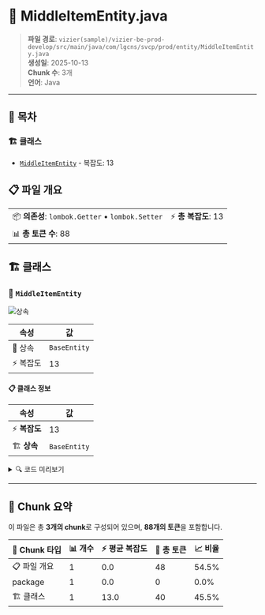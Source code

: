 # 📄 MiddleItemEntity.java

> **파일 경로**: `vizier(sample)/vizier-be-prod-develop/src/main/java/com/lgcns/svcp/prod/entity/MiddleItemEntity.java`  
> **생성일**: 2025-10-13  
> **Chunk 수**: 3개  
> **언어**: Java
---

## 📑 목차

### 🏗️ 클래스
- [`MiddleItemEntity`](#class-middleitementity) - 복잡도: 13

## 📋 파일 개요

| | |
|--|--|
| 📦 **의존성**: `lombok.Getter` • `lombok.Setter` | ⚡ **총 복잡도**: 13 |
| 📊 **총 토큰 수**: 88 |  |



## 🏗️ 클래스

### <a id="class-middleitementity"></a>🎯 `MiddleItemEntity`

![상속](https://img.shields.io/badge/상속-1개-blue)

| 속성 | 값 |
|------|----|
| 🧬 상속 | `BaseEntity` |
| ⚡ 복잡도 | 13 |



#### 📋 클래스 정보

| 속성 | 값 |
|------|----|
| ⚡ **복잡도** | 13 || 📍 **라인 범위** | 8-8 |
| 🏗️ **상속** | `BaseEntity` || 🏷️ **태그** | `class, java` |

<details>
<summary>🔍 코드 미리보기</summary>

```java
public class MiddleItemEntity extends BaseEntity {
	
	private String lctgrItemCode;
	private String lctgrItemName;
	private String largeItemCodeTrgt;
	private String largeItemNameTrgt;
	private String mctgrItemCode;
	private String mctgrItemName;
	private String itemCode;
	private String itemCodeName;
	private String useYn;
	private Integer middleSort;
	private Integer itemSort;
}...
```

**Chunk 정보**
- 🆔 **ID**: `43fd29893c89`
- 📍 **라인**: 8-8
- 📊 **토큰**: 40
- 🏷️ **태그**: `class, java`

</details>

---





## 🧩 Chunk 요약

이 파일은 총 **3개의 chunk**로 구성되어 있으며, **88개의 토큰**을 포함합니다.

| 🧩 Chunk 타입 | 📊 개수 | ⚡ 평균 복잡도 | 📝 총 토큰 | 📈 비율 |
|---------------|--------|-------------|----------|--------|
| 📋 파일 개요 | 1 | 0.0 | 48 | 54.5% |
| package | 1 | 0.0 | 0 | 0.0% |
| 🏗️ 클래스 | 1 | 13.0 | 40 | 45.5% |


